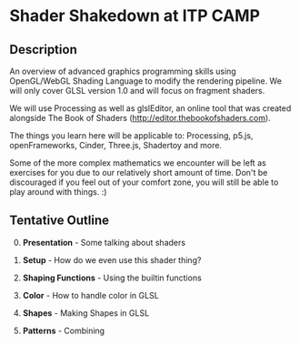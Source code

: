 # Shader Shakedown at ITP CAMP

## Description

An overview of advanced graphics programming skills using OpenGL/WebGL Shading Language to modify the rendering pipeline. We will only cover GLSL version 1.0 and will focus on fragment shaders. 

We will use Processing as well as glslEditor, an online tool that was created alongside The Book of Shaders (http://editor.thebookofshaders.com).  

The things you learn here will be applicable to: Processing, p5.js, openFrameworks, Cinder, Three.js, Shadertoy and more.   

Some of the more complex mathematics we encounter will be left as exercises for you due to our relatively short amount of time. Don't be discouraged if you feel out of your comfort zone, you will still be able to play around with things. :)

## Tentative Outline
0. **Presentation** - Some talking about shaders

1. **Setup** - How do we even use this shader thing?

2. **Shaping Functions** - Using the builtin functions

3. **Color** - How to handle color in GLSL

4. **Shapes** - Making Shapes in GLSL

5. **Patterns** - Combining
